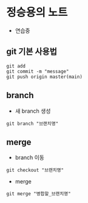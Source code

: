 # 정승용의 노트

- 연습중

## git 기본 사용법

```
git add
git commit -m "message"
git push origin master(main)
```

## branch

- 새 branch 생성

```
git branch "브랜치명"
```

## merge

- branch 이동

```
git checkout "브랜치명"
```

- merge

```
git merge "병합할_브랜치명"
```
